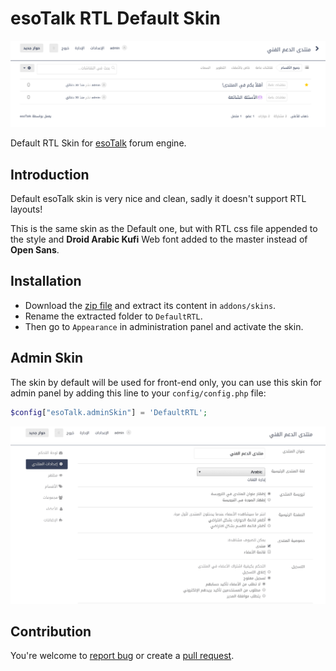 # esoTalk RTL Default Skin

![Front-end screenshot](screenshots/1.png)

Default RTL Skin for [esoTalk](http://esotalk.org) forum engine.

## Introduction
Default esoTalk skin is very nice and clean, sadly it doesn't support RTL layouts!

This is the same skin as the Default one, but with RTL css file appended to the style and **Droid Arabic Kufi** Web font added to the master instead of **Open Sans**.

## Installation

- Download the [zip file](https://github.com/AAlakkad/esoTalk-DefaultRTL-skin/archive/master.zip) and extract its content in `addons/skins`.
- Rename the extracted folder to `DefaultRTL`.
- Then go to `Appearance` in administration panel and activate the skin.

## Admin Skin

The skin by default will be used for front-end only, you can use this skin for admin panel by adding this line to your `config/config.php` file:

```php
$config["esoTalk.adminSkin"] = 'DefaultRTL';
```

![Back-end screenshot](screenshots/2.png)

## Contribution

You're welcome to [report bug](https://github.com/AAlakkad/esoTalk-DefaultRTL-skin/issues) or create a [pull request](https://github.com/AAlakkad/esoTalk-DefaultRTL-skin/pulls).